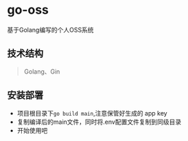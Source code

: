 # go-oss
基于Golang编写的个人OSS系统

## 技术结构
> Golang、Gin

## 安装部署
- 项目根目录下`go build main`,注意保管好生成的 app key
- 复制编译后的main文件，同时将.env配置文件复制到同级目录
- 开始使用吧
